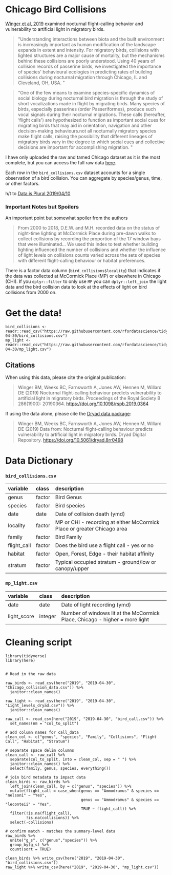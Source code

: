# Chicago Bird Collisions

[Winger et al, 2019](https://royalsocietypublishing.org/doi/10.1098/rspb.2019.0364#d3e550) examined nocturnal flight-calling behavior and vulnerability to artificial light in migratory birds. 

> "Understanding interactions between biota and the built environment is increasingly important as human modification of the landscape expands in extent and intensity. For migratory birds, collisions with lighted structures are a major cause of mortality, but the mechanisms behind these collisions are poorly understood. Using 40 years of collision records of passerine birds, we investigated the importance of species' behavioural ecologies in predicting rates of building collisions during nocturnal migration through Chicago, IL and Cleveland, OH, USA. "

> "One of the few means to examine species-specific dynamics of social biology during nocturnal bird migration is through the study of short vocalizations made in flight by migrating birds. Many species of birds, especially passerines (order Passeriformes), produce such vocal signals during their nocturnal migrations. These calls (hereafter, ‘flight calls') are hypothesized to function as important social cues for migrating birds that may aid in orientation, navigation and other decision-making behaviours.not all nocturnally migratory species make flight calls, raising the possibility that different lineages of migratory birds vary in the degree to which social cues and collective decisions are important for accomplishing migration. "

I have only uploaded the raw and tamed Chicago dataset as it is the most complete, but you can access the full raw data [here](https://datadryad.org/resource/doi:10.5061/dryad.8rr0498). 

Each row in the `bird_collisions.csv` dataset accounts for a single observation of a bird collision. You can aggregate by species/genus, time, or other factors.

h/t to [Data is Plural 2019/04/10](https://docs.google.com/spreadsheets/d/1wZhPLMCHKJvwOkP4juclhjFgqIY8fQFMemwKL2c64vk/edit#gid=0)

### Important Notes but Spoilers

An important point but somewhat spoiler from the authors
> From 2000 to 2018, D.E.W. and M.H. recorded data on the status of night-time lighting at McCormick Place during pre-dawn walks to collect collisions by recording the proportion of the 17 window bays that were illuminated... We used this index to test whether building lighting influenced the number of collisions and whether the influence of light levels on collisions counts varied across the sets of species with different flight-calling behaviour or habitat preferences.

There is a factor data column (`bird_collisions$locality`) that indicates if the data was collected at McCormick Place (MP) or elsewhere in Chicago (CHI). If you `dplyr::filter` to only use `MP` you can `dplyr::left_join` the light data and the bird collision data to look at the effects of light on bird collisions from 2000 on.

# Get the data!

```
bird_collisions <- readr::read_csv("https://raw.githubusercontent.com/rfordatascience/tidytuesday/main/data/2019/2019-04-30/bird_collisions.csv")
mp_light <- readr::read_csv("https://raw.githubusercontent.com/rfordatascience/tidytuesday/main/data/2019/2019-04-30/mp_light.csv")
```

## Citations

When using this data, please cite the original publication:

> Winger BM, Weeks BC, Farnsworth A, Jones AW, Hennen M, Willard DE (2019) Nocturnal flight-calling behaviour predicts vulnerability to artificial light in migratory birds. Proceedings of the Royal Society B 286(1900): 20190364. https://doi.org/10.1098/rspb.2019.0364

If using the data alone, please cite the [Dryad data package](https://cran.r-project.org/web/packages/rdryad/rdryad.pdf):

> Winger BM, Weeks BC, Farnsworth A, Jones AW, Hennen M, Willard DE (2019) Data from: Nocturnal flight-calling behaviour predicts vulnerability to artificial light in migratory birds. Dryad Digital Repository. https://doi.org/10.5061/dryad.8rr0498



# Data Dictionary

### `bird_collisions.csv`
|variable    |class     |description |
|:-----------|:---------|:-----------|
|genus       | factor | Bird Genus          |
|species     | factor | Bird species           |
|date        | date    | Date of collision death (ymd)           |
|locality    | factor | MP or CHI - recording at either McCormick Place or greater Chicago area           |
|family      | factor | Bird Family          |
|flight_call | factor | Does the bird use a flight call - yes or no           |
|habitat     | factor | Open, Forest, Edge - their habitat affinity          |
|stratum     | factor  | Typical occupied stratum - ground/low or canopy/upper           |

### `mp_light.csv`
|variable    |class  |description |
|:-----------|:------|:-----------|
|date        | date | Date of light recording  (ymd)        |
|light_score | integer | Number of windows lit at the McCormick Place, Chicago - higher = more light          |

# Cleaning script

```
library(tidyverse)
library(here)


# Read in the raw data

raw_birds <- read_csv(here("2019", "2019-04-30", "Chicago_collision_data.csv")) %>% 
  janitor::clean_names()

raw_light <- read_csv(here("2019", "2019-04-30", "Light_levels_dryad.csv")) %>% 
  janitor::clean_names()

raw_call <- read_csv(here("2019", "2019-04-30", "bird_call.csv")) %>% 
  set_names(nm = "col_to_split")

# add column names for call_data
clean_col <- c("genus", "species", "Family", "Collisions", "Flight Call", "Habitat", "Stratum")

# separate space delim columns
clean_call <- raw_call %>% 
  separate(col_to_split, into = clean_col, sep = " ") %>% 
  janitor::clean_names() %>% 
  select(family, genus, species, everything())

# join bird metadata to impact data
clean_birds <- raw_birds %>% 
  left_join(clean_call, by = c("genus", "species")) %>% 
  mutate(flight_call = case_when(genus == "Ammodramus" & species == "nelsoni" ~ "Yes",
                                 genus == "Ammodramus" & species == "leconteii" ~ "Yes",
                                 TRUE ~ flight_call)) %>% 
  filter(!is.na(flight_call),
         !is.na(collisions)) %>% 
  select(-collisions)

# confirm match - matches the summary-level data
raw_birds %>% 
  unite("g_s", c("genus","species")) %>% 
  group_by(g_s) %>% 
  count(sort = TRUE)

clean_birds %>% write_csv(here("2019", "2019-04-30", "bird_collisions.csv"))
raw_light %>% write_csv(here("2019", "2019-04-30", "mp_light.csv"))

```
